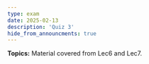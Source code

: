 ```yaml
---
type: exam
date: 2025-02-13
description: 'Quiz 3'
hide_from_announcments: true
---
```

**Topics:**
Material covered from Lec6 and Lec7.
